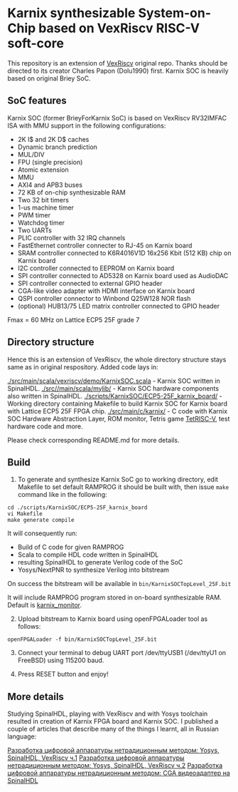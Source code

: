 # Karnix synthesizable System-on-Chip based on VexRiscv RISC-V soft-core

This repository is an extension of [VexRiscv](https://github.com/SpinalHDL/VexRiscv) original repo. Thanks should be directed to its creator Charles Papon (Dolu1990) first. Karnix SOC is heavily based on original Briey SoC.

## SoC features

Karnix SOC (former BrieyForKarnix SoC) is based on VexRiscv RV32IMFAC ISA with MMU support in the following configurations:

- 2K I$ and 2K D$ caches
- Dynamic branch prediction
- MUL/DIV
- FPU (single precision)
- Atomic extension
- MMU
- AXI4 and APB3 buses
- 72 KB of on-chip synthesizable RAM
- Two 32 bit timers
- 1-us machine timer
- PWM timer
- Watchdog timer
- Two UARTs
- PLIC controller with 32 IRQ channels
- FastEthernet controller connecter to RJ-45 on Karnix board
- SRAM controller connected to K6R4016V1D 16x256 Kbit (512 KB) chip on Karnix board
- I2C controller connected to EEPROM on Karnix board
- SPI controller connected to AD5328 on Karnix board used as AudioDAC
- SPI controller connected to external GPIO header
- CGA-like video adapter with HDMI interface on Karnix board
- QSPI controller connector to Winbond Q25W128 NOR flash
- (optional) HUB13/75 LED matrix controller connected to GPIO header

Fmax = 60 MHz on Lattice ECP5 25F grade 7

## Directory structure

Hence this is an extension of VexRiscv, the whole directory structure stays same as in original respository. Added code lays in:

[./src/main/scala/vexriscv/demo/KarnixSOC.scala](src/main/scala/vexriscv/demo/KarnixSOC.scala) - Karnix SOC written in SpinalHDL.
[./src//main/scala/mylib/](src/main/scala/mylib/) - Karnix SOC hardware components also written in SpinalHDL.
[./scripts/KarnixSOC/ECP5-25F_karnix_board/](scripts/KarnixSOC/ECP5-25F_karnix_board/) - Working directory containing Makefile to build Karnix SOC for Karnix board with Lattice ECP5 25F FPGA chip.
[./src/main/c/karnix/](src/main/c/karnix/) - C code with Karnix SOC Hardware Abstraction Layer, ROM monitor, Tetris game [TetRISC-V](src/main/c/karnix/tetriscv/), test hardware code and more.

Please check corresponding README.md for more details.

## Build

1. To generate and synthesize Karnix SoC go to working directory, edit Makefile to set default RAMPROG it should be built with, then issue ```make``` command like in the following:

```
cd ./scripts/KarnixSOC/ECP5-25F_karnix_board 
vi Makefile
make generate compile
```

It will consequently run:
- Build of C code for given RAMPROG
- Scala to compile HDL code written in SpinalHDL
- resulting SpinalHDL to generate Verilog code of the SoC
- Yosys/NextPNR to synthesize Verilog into bitstream 

On success the bitstream will be available in ```bin/KarnixSOCTopLevel_25F.bit```

It will include RAMPROG program stored in on-board synthesizable RAM. Default is [karnix_monitor](src/main/c/karnix/karnix_monitor/).

2. Upload bitstream to Karnix board using openFPGALoader tool as follows:

```
openFPGALoader -f bin/KarnixSOCTopLevel_25F.bit
```

3. Connect your terminal to debug UART port /dev/ttyUSB1 (/dev/ttyU1 on FreeBSD) using 115200 baud. 

4. Press RESET button and enjoy!

## More details

Studying SpinalHDL, playing with VexRiscv and with Yosys toolchain resulted in creation of Karnix FPGA board and Karnix SOC. I published a couple of articles that describe many of the things I learnt, all in Russian language:

[Разработка цифровой аппаратуры нетрадиционным методом: Yosys, SpinalHDL, VexRiscv ч.1](https://habr.com/ru/articles/801191/)
[Разработка цифровой аппаратуры нетрадиционным методом: Yosys, SpinalHDL, VexRiscv ч.2](https://habr.com/ru/articles/802127/)
[Разработка цифровой аппаратуры нетрадиционным методом: CGA видеоадаптер на SpinalHDL](https://habr.com/ru/articles/855718/)

